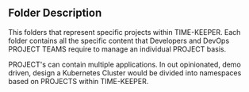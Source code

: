 ## Folder Description

This folders that represent specific projects within TIME-KEEPER. Each folder contains all the specific content that Developers and DevOps PROJECT TEAMS require to manage an individual PROJECT basis. 

PROJECT's can contain multiple applications. In out opinionated, demo driven, design a Kubernetes Cluster would be divided into namespaces based on PROJECTS within TIME-KEEPER. 
